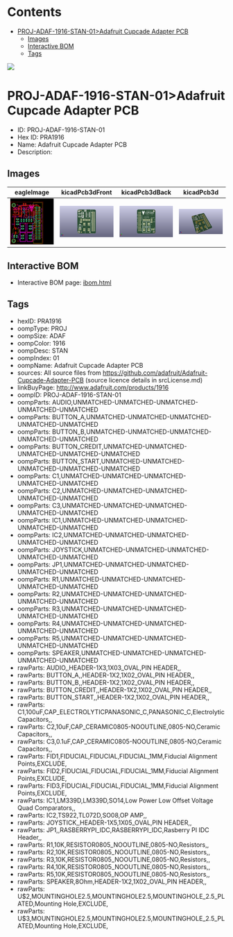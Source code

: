 



Contents
========

* [PROJ-ADAF-1916-STAN-01>Adafruit Cupcade Adapter PCB](#proj-adaf-1916-stan-01adafruit-cupcade-adapter-pcb)
	* [Images](#images)
	* [Interactive BOM](#interactive-bom)
	* [Tags](#tags)
  
![][im]
# PROJ-ADAF-1916-STAN-01>Adafruit Cupcade Adapter PCB

- ID: PROJ-ADAF-1916-STAN-01
- Hex ID: PRA1916
- Name: Adafruit Cupcade Adapter PCB
- Description: 

## Images
  
  

|eagleImage|kicadPcb3dFront|kicadPcb3dBack|kicadPcb3d|
| :---: | :---: | :---: | :---: |
|[![eagleImage](eagleImage_140.png)](eagleImage_.png)|[![kicadPcb3dFront](kicadPcb3dFront_140.png)](kicadPcb3dFront_.png)|[![kicadPcb3dBack](kicadPcb3dBack_140.png)](kicadPcb3dBack_.png)|[![kicadPcb3d](kicadPcb3d_140.png)](kicadPcb3d_.png)|

## Interactive BOM

- Interactive BOM page: [ibom.html](kicad/bom/ibom.html)

## Tags

- hexID: PRA1916
- oompType: PROJ
- oompSize: ADAF
- oompColor: 1916
- oompDesc: STAN
- oompIndex: 01
- oompName: Adafruit Cupcade Adapter PCB
- sources: All source files from https://github.com/adafruit/Adafruit-Cupcade-Adapter-PCB (source licence details in srcLicense.md)
- linkBuyPage: http://www.adafruit.com/products/1916
- oompID: PROJ-ADAF-1916-STAN-01
- oompParts: AUDIO,UNMATCHED-UNMATCHED-UNMATCHED-UNMATCHED-UNMATCHED
- oompParts: BUTTON_A,UNMATCHED-UNMATCHED-UNMATCHED-UNMATCHED-UNMATCHED
- oompParts: BUTTON_B,UNMATCHED-UNMATCHED-UNMATCHED-UNMATCHED-UNMATCHED
- oompParts: BUTTON_CREDIT,UNMATCHED-UNMATCHED-UNMATCHED-UNMATCHED-UNMATCHED
- oompParts: BUTTON_START,UNMATCHED-UNMATCHED-UNMATCHED-UNMATCHED-UNMATCHED
- oompParts: C1,UNMATCHED-UNMATCHED-UNMATCHED-UNMATCHED-UNMATCHED
- oompParts: C2,UNMATCHED-UNMATCHED-UNMATCHED-UNMATCHED-UNMATCHED
- oompParts: C3,UNMATCHED-UNMATCHED-UNMATCHED-UNMATCHED-UNMATCHED
- oompParts: IC1,UNMATCHED-UNMATCHED-UNMATCHED-UNMATCHED-UNMATCHED
- oompParts: IC2,UNMATCHED-UNMATCHED-UNMATCHED-UNMATCHED-UNMATCHED
- oompParts: JOYSTICK,UNMATCHED-UNMATCHED-UNMATCHED-UNMATCHED-UNMATCHED
- oompParts: JP1,UNMATCHED-UNMATCHED-UNMATCHED-UNMATCHED-UNMATCHED
- oompParts: R1,UNMATCHED-UNMATCHED-UNMATCHED-UNMATCHED-UNMATCHED
- oompParts: R2,UNMATCHED-UNMATCHED-UNMATCHED-UNMATCHED-UNMATCHED
- oompParts: R3,UNMATCHED-UNMATCHED-UNMATCHED-UNMATCHED-UNMATCHED
- oompParts: R4,UNMATCHED-UNMATCHED-UNMATCHED-UNMATCHED-UNMATCHED
- oompParts: R5,UNMATCHED-UNMATCHED-UNMATCHED-UNMATCHED-UNMATCHED
- oompParts: SPEAKER,UNMATCHED-UNMATCHED-UNMATCHED-UNMATCHED-UNMATCHED
- rawParts: AUDIO,,HEADER-1X3,1X03_OVAL,PIN HEADER,,
- rawParts: BUTTON_A,,HEADER-1X2,1X02_OVAL,PIN HEADER,,
- rawParts: BUTTON_B,,HEADER-1X2,1X02_OVAL,PIN HEADER,,
- rawParts: BUTTON_CREDIT,,HEADER-1X2,1X02_OVAL,PIN HEADER,,
- rawParts: BUTTON_START,,HEADER-1X2,1X02_OVAL,PIN HEADER,,
- rawParts: C1,100uF,CAP_ELECTROLYTICPANASONIC_C,PANASONIC_C,Electrolytic Capacitors,,
- rawParts: C2,10uF,CAP_CERAMIC0805-NOOUTLINE,0805-NO,Ceramic Capacitors,,
- rawParts: C3,0.1uF,CAP_CERAMIC0805-NOOUTLINE,0805-NO,Ceramic Capacitors,,
- rawParts: FID1,FIDUCIAL,FIDUCIAL,FIDUCIAL_1MM,Fiducial Alignment Points,EXCLUDE,
- rawParts: FID2,FIDUCIAL,FIDUCIAL,FIDUCIAL_1MM,Fiducial Alignment Points,EXCLUDE,
- rawParts: FID3,FIDUCIAL,FIDUCIAL,FIDUCIAL_1MM,Fiducial Alignment Points,EXCLUDE,
- rawParts: IC1,LM339D,LM339D,SO14,Low Power Low Offset Voltage Quad Comparators,,
- rawParts: IC2,TS922,TL072D,SO08,OP AMP,,
- rawParts: JOYSTICK,,HEADER-1X5,1X05_OVAL,PIN HEADER,,
- rawParts: JP1,,RASBERRYPI_IDC,RASBERRYPI_IDC,Rasberry PI IDC Header,,
- rawParts: R1,10K,RESISTOR0805_NOOUTLINE,0805-NO,Resistors,,
- rawParts: R2,10K,RESISTOR0805_NOOUTLINE,0805-NO,Resistors,,
- rawParts: R3,10K,RESISTOR0805_NOOUTLINE,0805-NO,Resistors,,
- rawParts: R4,10K,RESISTOR0805_NOOUTLINE,0805-NO,Resistors,,
- rawParts: R5,10K,RESISTOR0805_NOOUTLINE,0805-NO,Resistors,,
- rawParts: SPEAKER,8Ohm,HEADER-1X2,1X02_OVAL,PIN HEADER,,
- rawParts: U$2,MOUNTINGHOLE2.5,MOUNTINGHOLE2.5,MOUNTINGHOLE_2.5_PLATED,Mounting Hole,EXCLUDE,
- rawParts: U$3,MOUNTINGHOLE2.5,MOUNTINGHOLE2.5,MOUNTINGHOLE_2.5_PLATED,Mounting Hole,EXCLUDE,



[im]: kicadPcb3d_450.png
